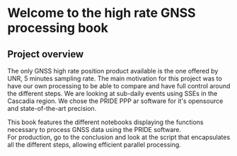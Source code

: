 # Welcome to the high rate GNSS processing book

## Project overview
The only GNSS high rate position product available is the one offered by UNR, 5 minutes sampling rate. The main motivation for this project was to have our own processing to be able to compare and have full control around the different steps. We are looking at sub-daily events using SSEs in the Cascadia region. We chose the PRIDE PPP ar software for it's opensource and state-of-the-art precision.

This book features the different notebooks displaying the functions necessary to process GNSS data using the PRIDE software.  
For production, go to the conclusion and look at the script that encapsulates all the different steps, allowing efficient parallel processing.

```{tableofcontents}
```
